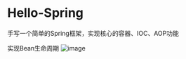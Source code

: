 # Hello-Spring
手写一个简单的Spring框架，实现核心的容器、IOC、AOP功能

实现Bean生命周期
![image](https://user-images.githubusercontent.com/90489649/180699328-8219580d-97f2-4954-b450-d6f45852d4ee.png)
